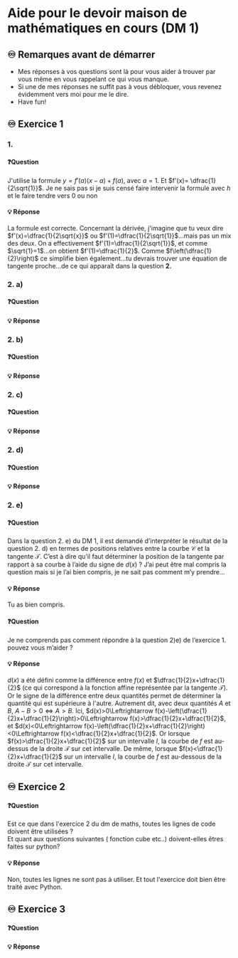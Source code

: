 # Aide pour le devoir maison de mathématiques en cours (DM 1)
## ♾️ Remarques avant de démarrer
- Mes réponses à vos questions sont là pour vous aider à trouver par vous même en vous rappelant ce qui vous manque.
- Si une de mes réponses ne suffit pas à vous débloquer, vous revenez évidemment vers moi pour me le dire.
- Have fun!

## ♾️ Exercice 1

### 1.
#### ❓Question

J'utilise la formule $y=f'(a)(x-a)+f(a)$, avec $a=1$. Et $f'(x)= \dfrac{1}{2\sqrt{1}}$.
Je ne sais pas si je suis censé faire intervenir la formule avec $h$ et le faire tendre vers 0 ou non
####  💡 Réponse
La formule est correcte.
Concernant la dérivée, j'imagine que tu veux dire $f'(x)=\dfrac{1}{2\sqrt{x}}$ ou $f'(1)=\dfrac{1}{2\sqrt{1}}$...mais pas un mix des deux.
On a effectivement $f'(1)=\dfrac{1}{2\sqrt{1}}$, et comme $\sqrt{1}=1$...on obtient $f'(1)=\dfrac{1}{2}$.
Comme $f\left(\dfrac{1}{2}\right)$ ce simplifie bien également...tu devrais trouver une équation de tangente proche...de ce qui apparaît dans la question **2.**

### 2. a)
#### ❓Question
####  💡 Réponse

### 2. b)
#### ❓Question
####  💡 Réponse

### 2. c)
#### ❓Question
####  💡 Réponse

### 2. d)
#### ❓Question
####  💡 Réponse

### 2. e)
#### ❓Question

Dans la question 2. e) du DM 1, il est demandé d’interpréter le résultat de la question 2. d) en termes de positions relatives entre la courbe $\mathcal{C}$ et la tangente $\mathcal{T}$. C’est à dire qu’il faut déterminer la position de la tangente par rapport à sa courbe à l’aide du signe de $d(x)$ ? J’ai peut être mal compris la question mais si je l’ai bien compris, je ne sait pas comment m’y prendre…
####  💡 Réponse

Tu as bien compris.

#### ❓Question

Je ne comprends pas comment répondre à la question 2)e) de l’exercice 1. pouvez vous m’aider ?
####  💡 Réponse

$d(x)$ a été défini comme la différence entre $f(x)$ et $\dfrac{1}{2}x+\dfrac{1}{2}$ (ce qui correspond à la fonction affine représentée par la tangente $\mathcal{T}$).
Or le signe de la différence entre deux quantités permet de déterminer la quantité qui est supérieure à l'autre.
Autrement dit, avec deux quantités $A$ et $B$, 
$A-B>0\Leftrightarrow A>B$.
Ici, $d(x)>0\Leftrightarrow f(x)-\left(\dfrac{1}{2}x+\dfrac{1}{2}\right)>0\Leftrightarrow f(x)>\dfrac{1}{2}x+\dfrac{1}{2}$,
et $d(x)<0\Leftrightarrow f(x)-\left(\dfrac{1}{2}x+\dfrac{1}{2}\right)<0\Leftrightarrow f(x)<\dfrac{1}{2}x+\dfrac{1}{2}$.
Or lorsque $f(x)>\dfrac{1}{2}x+\dfrac{1}{2}$ sur un intervalle $I$, la courbe de $f$ est au-dessus de la droite $\mathcal{T}$ sur cet intervalle.
De même, lorsque $f(x)<\dfrac{1}{2}x+\dfrac{1}{2}$ sur un intervalle $I$, la courbe de $f$ est au-dessous de la droite $\mathcal{T}$ sur cet intervalle.


## ♾️ Exercice 2

#### ❓Question

Est ce que dans l'exercice 2 du dm de maths, toutes les lignes de code doivent être utilisées ?  
Et quant aux questions suivantes ( fonction cube etc..) doivent-elles êtres faites sur python?

####  💡 Réponse

Non, toutes les lignes ne sont pas à utiliser.
Et tout l'exercice doit bien être traité avec Python.

## ♾️ Exercice 3

#### ❓Question

####  💡 Réponse
